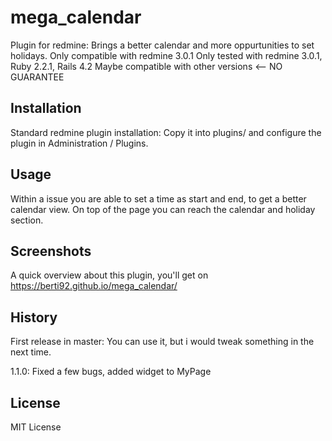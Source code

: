 # mega_calendar

Plugin for redmine: Brings a better calendar and more oppurtunities to set holidays.
Only compatible with redmine 3.0.1
Only tested with redmine 3.0.1, Ruby 2.2.1, Rails 4.2
Maybe compatible with other versions <-- NO GUARANTEE

## Installation

Standard redmine plugin installation: Copy it into plugins/ and configure the plugin in Administration / Plugins. 

## Usage

Within a issue you are able to set a time as start and end, to get a better calendar view. On top of the page you can reach the calendar and holiday section.

## Screenshots

A quick overview about this plugin, you'll get on https://berti92.github.io/mega_calendar/

## History

First release in master: You can use it, but i would tweak something in the next time.

1.1.0: Fixed a few bugs, added widget to MyPage

## License

MIT License
